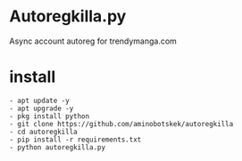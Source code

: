 # Autoregkilla.py
Async account autoreg for trendymanga.com
# install
```
- apt update -y
- apt upgrade -y
- pkg install python
- git clone https://github.com/aminobotskek/autoregkilla
- cd autoregkilla
- pip install -r requirements.txt
- python autoregkilla.py
```
